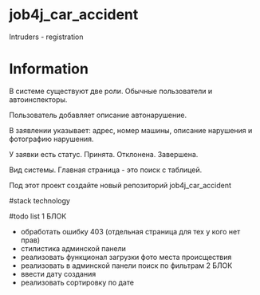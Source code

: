 # job4j_car_accident
Intruders - registration
# Information
В системе существуют две роли. Обычные пользователи и автоинспекторы.

Пользователь добавляет описание автонарушение. 

В заявлении указывает: адрес, номер машины, описание нарушения и фотографию нарушения.

У заявки есть статус. Принята. Отклонена. Завершена.

Вид системы. Главная страница - это поиск с таблицей.

Под этот проект создайте новый репозиторий job4j_car_accident

#stack technology

#todo list
1 БЛОК
- обработать ошибку 403 (отдельная страница для тех у кого нет прав)
- стилистика админской панели
- реализовать функционал загрузки фото места происществия
- реализовать в админской панели поиск по фильтрам
2 БЛОК
- ввести дату создания
- реализовать сортировку по дате
